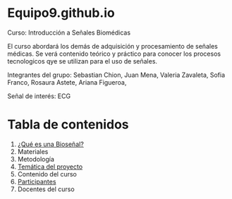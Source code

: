 # Equipo9.github.io
Curso: Introducción a Señales Biomédicas

El curso abordará los demás de adquisición y procesamiento de señales médicas. Se verá contenido teórico y práctico para conocer los procesos tecnologicos qye se utilizan para el uso de señales.

Integrantes del grupo:
Sebastian Chion,
Juan Mena,
Valeria Zavaleta,
Sofia Franco,
Rosaura Astete,
Ariana Figueroa,

Señal de interés: ECG

# Tabla de contenidos
1. [¿Qué es una Bioseñal?](https://github.com/RosauraAstete/Equipo9.github.io/blob/2dfe3f296287703db117e7a73e099d55f28b9718/Documentaci%C3%B3n/%C2%BFQu%C3%A9%20es%20una%20biose%C3%B1al%3F)
2. Materiales
3. Metodología
4. [Temática del proyecto](https://github.com/RosauraAstete/Equipo9.github.io/blob/730ee02eee0cd0a22203858482b42d3dd368ee92/Documentaci%C3%B3n/Tem%C3%A1tica%20del%20proyecto)
5. Contenido del curso 
6. [Participantes](https://github.com/RosauraAstete/Equipo9.github.io/blob/a38499164b3151e389d34577a37e128685d73ed7/Documentaci%C3%B3n/Participantes)
7. Docentes del curso
